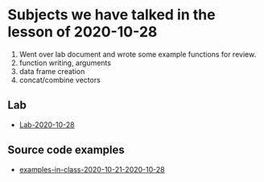 # Subjects we have talked in the lesson of 2020-10-28


1. Went over lab document and wrote some example functions for review.
2. function writing, arguments
3. data frame creation 
4. concat/combine vectors

## Lab


- [Lab-2020-10-28](source-files-2020/Lab-2020-10-28.pdf)



## Source code examples

- [examples-in-class-2020-10-21-2020-10-28](source-files-2020/r-course-jacobs-2020-10-28.7z)


